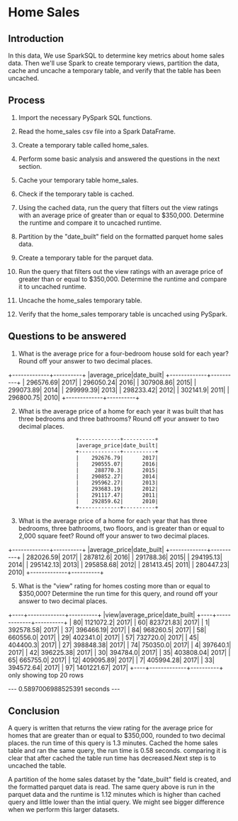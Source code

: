 # Home Sales

## Introduction

In this data, We use SparkSQL to determine key metrics about home sales data. Then we'll use Spark to create temporary views, partition the data, cache and uncache a temporary table, and verify that the table has been uncached.

## Process

1. Import the necessary PySpark SQL functions.

2. Read the home_sales csv file into a Spark DataFrame.

3. Create a temporary table called home_sales.

4. Perform some basic analysis and answered the questions in the next section.

5. Cache your temporary table home_sales.

6. Check if the temporary table is cached.

7. Using the cached data, run the query that filters out the view ratings with an average price of greater than or equal to $350,000. Determine the runtime and compare it to uncached runtime.

8. Partition by the "date_built" field on the formatted parquet home sales data.

9. Create a temporary table for the parquet data.

10. Run the query that filters out the view ratings with an average price of greater than or equal to $350,000. Determine the runtime and compare it to uncached runtime.

11. Uncache the home_sales temporary table.

12. Verify that the home_sales temporary table is uncached using PySpark.

## Questions to be answered

1. What is the average price for a four-bedroom house sold for each year? Round off your answer to two decimal places.

+-------------+----------+
|average_price|date_built|
+-------------+----------+
|    296576.69|      2017|
|    296050.24|      2016|
|    307908.86|      2015|
|    299073.89|      2014|
|    299999.39|      2013|
|    298233.42|      2012|
|     302141.9|      2011|
|    296800.75|      2010|
+-------------+----------+

2. What is the average price of a home for each year it was built that has three bedrooms and three bathrooms? Round off your answer to two decimal places.

                         +-------------+----------+
                         |average_price|date_built|
                         +-------------+----------+
                         |    292676.79|      2017|
                         |    290555.07|      2016|
                         |     288770.3|      2015|
                         |    290852.27|      2014|
                         |    295962.27|      2013|
                         |    293683.19|      2012|
                         |    291117.47|      2011|
                         |    292859.62|      2010|
                         +-------------+----------+

3. What is the average price of a home for each year that has three bedrooms, three bathrooms, two floors, and is greater than or equal to 2,000 square feet? Round off your answer to two decimal places.

+-------------+----------+
|average_price|date_built|
+-------------+----------+
|    282026.59|      2017|
|     287812.6|      2016|
|    291788.36|      2015|
|    294195.13|      2014|
|    295142.13|      2013|
|    295858.68|      2012|
|    281413.45|      2011|
|    280447.23|      2010|
+-------------+----------+

5. What is the "view" rating for homes costing more than or equal to $350,000? Determine the run time for this query, and round off your answer to two decimal places.

+----+-------------+----------+
|view|average_price|date_built|
+----+-------------+----------+
|  80|    1121072.2|      2017|
|  60|    823721.83|      2017|
|   1|    392578.58|      2017|
|  37|    396466.19|      2017|
|  84|     968260.5|      2017|
|  58|     660556.0|      2017|
|  29|     402341.0|      2017|
|  57|     732720.0|      2017|
|  45|     404400.3|      2017|
|  27|    398848.38|      2017|
|  74|     750350.0|      2017|
|   4|     397640.1|      2017|
|  42|    396225.38|      2017|
|  30|     394784.0|      2017|
|  35|    403808.04|      2017|
|  65|     665755.0|      2017|
|  12|    409095.89|      2017|
|   7|    405994.28|      2017|
|  33|    394572.64|      2017|
|  97|   1401221.67|      2017|
+----+-------------+----------+
only showing top 20 rows

--- 0.5897006988525391 seconds ---

## Conclusion
 
 A query is written that returns the view rating for the average price for homes that are greater than or equal to $350,000, rounded to two decimal places. the run time of this query is 1.3 minutes. Cached the home sales table and ran the same query, the run time is 0.58 seconds. comparing it is clear that after cached the table run time has decreased.Next step is to uncached the table.

 A partition of the home sales dataset by the "date_built" field is created, and the formatted parquet data is read. The same query above is run in the parquet data and the runtime is 1.12 minutes which is higher than cached query and little lower than the intial query. We might see bigger difference when we perform this larger datasets.

 
